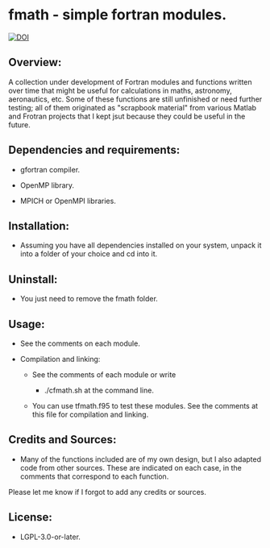 # fmath - simple fortran modules.

[![DOI](https://zenodo.org/badge/DOI/10.5281/zenodo.2611307.svg)](https://doi.org/10.5281/zenodo.2611307)


## Overview:

A collection under development of Fortran modules and functions written over
time that might be useful for calculations in maths, astronomy, aeronautics,
etc. Some of these functions are still unfinished or need further testing; all
of them originated as "scrapbook material" from various Matlab and Frotran
projects that I kept jsut because they could be useful in the future.


## Dependencies and requirements:

* gfortran compiler.

* OpenMP library.

* MPICH or OpenMPI libraries.


## Installation:

* Assuming you have all dependencies installed on your system, unpack it into
a folder of your choice and cd into it.


## Uninstall:

* You just need to remove the fmath folder.


## Usage:

* See the comments on each module.

* Compilation and linking:

  - See the comments of each module or write

    - ./cfmath.sh <ENT> at the command line.

  - You can use tfmath.f95 to test these modules. See the comments at this
  file for compilation and linking.


## Credits and Sources:

* Many of the functions included are of my own design, but I also adapted code
from other sources. These are indicated on each case, in the comments that
correspond to each function.

Please let me know if I forgot to add any credits or sources.


## License:

* LGPL-3.0-or-later.


